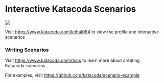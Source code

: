 # Interactive Katacoda Scenarios

[![](http://shields.katacoda.com/katacoda/lethal084/count.svg)](https://www.katacoda.com/lethal084 "Get your profile on Katacoda.com")

Visit https://www.katacoda.com/lethal084 to view the profile and interactive scenarios

### Writing Scenarios
Visit https://www.katacoda.com/docs to learn more about creating Katacoda scenarios

For examples, visit https://github.com/katacoda/scenario-example
